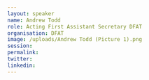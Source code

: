 ```yaml
---
layout: speaker
name: Andrew Todd
role: Acting First Assistant Secretary DFAT
organisation: DFAT
image: /uploads/Andrew Todd (Picture 1).png
session:
permalink:
twitter:
linkedin:
---
```



